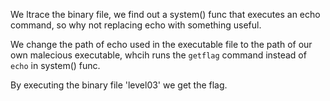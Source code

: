 We ltrace the binary file, we find out a system() func that executes an echo command, so why not replacing echo with something useful.

We change the path of echo used in the executable file to the path of our own malecious executable, whcih runs the `getflag` command instead of `echo` in system() func.

By executing the binary file 'level03' we get the flag.
